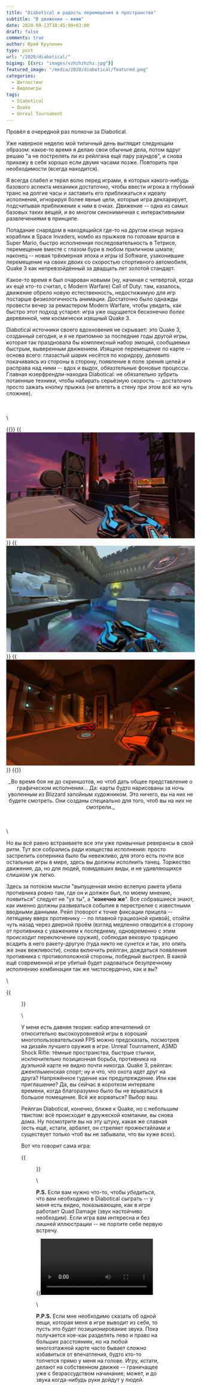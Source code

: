 ```yaml
---
title: "Diabotical и радость перемещения в пространстве"
subtitle: "В движении — жжжж"
date: 2020-09-13T18:45:00+03:00
draft: false
comments: true
author: Юрий Крупенин
type: post
url: "/2020/diabotical/"
bigimg: [{src: "images/vzhzhzhzhz.jpg"}]
featured_image: "/media/2020/diabotical/featured.png"
categories:
  - Шитпостинг
  - Видеоигры
tags:
  - Diabotical
  - Quake
  - Unreal Tournament
---
```


Провёл в очередной раз полночи за Diabotical.

Уже наверное неделю мой типичный день выглядит следующим образом: какое-то время я делаю свои обычные дела, потом вдруг решаю "а не пострелять ли из рейлгана ещё пару раундов", и снова прихожу в себя хорошо если двумя часами позже. Повторить при необходимости (всегда находится).

Я всегда слабел и терял волю перед играми, в которых какого-нибудь базового аспекта механики достаточно, чтобы ввести игрока в глубокий транс на долгие часы и заставить его приближаться к идеалу исполнения, игнорируя более явные цели, которые игра декларирует, подсчитывая приближение к ним в очках. Движение -- одна из самых базовых таких вещей, и во многом синонимичная с интерактивными развлечениями в принципе.

Попадание снарядом в находящийся где-то на другом конце экрана кораблик в Space Invaders, комбо из прыжков по головам врагов в Super Mario, быстро исполненная последовательность в Тетрисе, перемещение вместе с глазом бури в любом приличном шмапе; наконец -- новая трёхмерная эпоха и игры id Software, узаконившие перемещение на своих двоих со скоростью спортивного автомобиля, Quake 3 как непревзойдённый за двадцать лет золотой стандарт.

Какое-то время я был очарован новыми (ну, начиная с четвёртой, когда их ещё кто-то считал, с Modern Warfare) Call of Duty: там, казалось, движение обрело новую естественность, недостижимую для игр постарше физиологичность анимации. Достаточно было однажды провести вечер за ремастером Modern Warfare, чтобы увидеть, как быстро этот подход устарел: игра уже ощущается бесконечно _более_ деревянной, чем космически изящный Quake 3.

Diabotical источники своего вдохновения не скрывает: это Quake 3, созданный сегодня, и я не припомню за последние годы другой игры, которая так праздновала бы комплексный набор эмоций, сообщаемых быстрым, выверенным движением. Изящное перемещение по карте -- основа всего: глазастый шарик несётся по коридору, деловито покачиваясь из стороны в сторону, появление в поле зрения целей и расправа над ними -- вдох и выдох, обяазтельные фоновые процессы. Главная юзерфрендли-находка Diabotical: не обязательно зубрить потаенные техники, чтобы набирать серьёзную скорость -- достаточно просто зажать кнопку прыжка (не влететь в стену при этом всё же чуть сложнее).

\
\
\

{{<gallery>}}
  {{<img src="images/diabotical1.jpg">}}
  {{<img src="images/diabotical2.jpg">}}
  {{<img src="images/diabotical3.jpg">}}
{{</gallery>}}

<center>_Во время боя не до скриншотов, но чтоб дать общее представление о графическом исполнении... Да: карты будто нарисованы за ночь уволенным из Blizzard запойным художником. Это ничего, вы на них не будете смотреть. Они созданы специально для того, чтоб вы на них не смотрели._</center>

\
\
\

Но вы всё равно встраиваете все эти уже привычные реверансы в свой ритм. Тут все собрались ради изящества исполнения: просто застрелить соперника было бы невежливо, для этого есть почти все остальные игры в мире, здесь вы должны исполнить танец. Торжество движения, да, но для людей, повидавших виды, и не удивляющихся слишком уж легко.

Здесь за потоком мысли "выпущенная мною вслепую ракета убила противника ровно там, где он и должен был, по моему мнению, появиться" следует не "ух ты", а "**конечно же**". Все собравшиеся знают, как именно должны развиваться события в перестрелке с известными вводными данными. Рейл (поворот к точке фиксации прицела -- летящему вверх противнику -- по плавной грациозной кривой), отойти чуть назад через дверной проём (взгляд медленно отводится в сторону от противника с уважением к последнему, одновременно с этим происходит переключение оружия), соблюдая вековую традицию всадить в него ракету-другую (туда никто не сунется и так, это опять же знак вежливости), снова включить рейлган, дождаться появления противника с противоположной стороны, победный выстрел. В какой ещё современной игре убитый будет радоваться безупречному исполнению комбинации так же чистосердечно, как и вы?




\

{{<figure src="images/railgun2.jpg" caption="Жжжжжжжжжж; есть одна вполне милая, впрочем! Тоже овервотч, но курортный.">}}

\

У меня есть давняя теория: набор впечатлений от относительно высокоуровневой игры в хороший многопользовательский FPS можно предсказать, посмотрев на дизайн лучшего оружия в игре. Unreal Tournament, ASMD Shock Rifle: тёмные пространства, быстрые стычки, исключительно позиционная борьба, противника на дуэльной карте не видно почти никогда. Quake 3, рейлган: джентльменская спорт; ну и что, что охота идёт друг на друга? Напряжённое гудение как предупреждение. Или как приглашение? Да, вы сейчас в коротком интервале времени, когда благоразумно было бы не врываться в большое помещение. Всё же ворваться? Выбор ваш.

Рейлган Diabotical, конечно, ближе к Quake, но с небольшим твистом: всё происходит в дружеской компании, вы снова дома. Ну посмотрите вы на эту штуку, какая же славная (есть ещё, кстати, арбалет, он стреляет прожектайлами и существует только чтоб вы не забывали, что вы хуже всех).


Вот что говорит сама игра:

{{<figure src="images/railgun.jpg" caption="жжжжжжжж">}}

\

**P.S.**
Если вам нужно что-то, чтобы *убедиться*, что вам необходимо в Diabotical сыграть -- у меня есть видео, показывающее, как в игре работает Quad Damage (звук настойчиво необходим). Если игра вам интересна и без лишней иллюстрации -- не портите себе первую встречу.

{{<video src="/media/2020/diabotical/diabotical.mp4">}}

\

**P.P.S.**
Если мне необходимо сказать об одной вещи, которая меня в игре выводит из себя, то пусть это будет позиционирование звука. Пока получается кое-как разделять лево и право на больших расстояниях, но на любой многоэтажной карте часто бывает сложно избавиться от впечатления, будто кто-то топчется прямо у меня на голове. Игру, кстати, делают на собственном движке -- граничащее уже с безрассудством начинание; может, и до звука когда-нибудь руки дойдут у людей.

